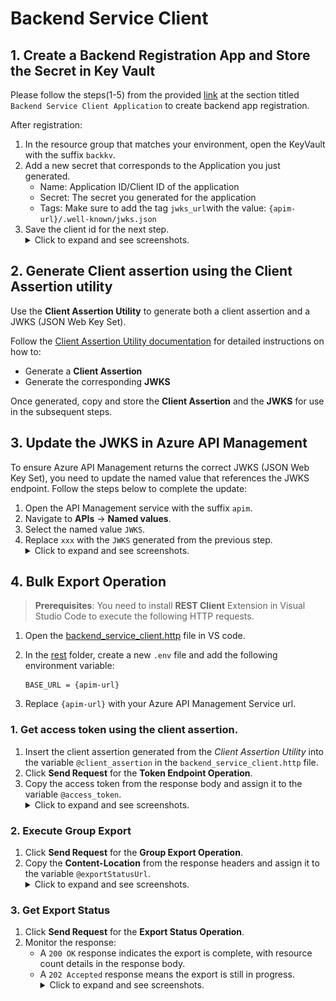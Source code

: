 # **Backend Service Client**

## 1. Create a Backend Registration App and Store the Secret in Key Vault
Please follow the steps(1-5) from the provided [link](./inferno-test-app-registration.md/#backend-service-client-application)
at the section titled  `Backend Service Client Application` to create backend app registration.

After registration:
1. In the resource group that matches your environment, open the KeyVault with the suffix `backkv`.
1. Add a new secret that corresponds to the Application you just generated. 
    - Name: Application ID/Client ID of the application
    - Secret: The secret you generated for the application
    - Tags: Make sure to add the tag `jwks_url`with the value: `{apim-url}/.well-known/jwks.json`
1. Save the client id for the next step.
<br /><details><summary>Click to expand and see screenshots.</summary>
![](./images/5_keyvault_create_secret.png)
![](./images/5_keyvault_secret_details.png)
</details>

## 2. Generate Client assertion using the Client Assertion utility

Use the **Client Assertion Utility** to generate both a client assertion and a JWKS (JSON Web Key Set).

Follow the [Client Assertion Utility documentation](../../../client-assertion-generator/README.md) for detailed instructions on how to:

- Generate a **Client Assertion**
- Generate the corresponding **JWKS**

Once generated, copy and store the **Client Assertion** and the **JWKS** for use in the subsequent steps.


## 3. Update the JWKS in Azure API Management
To ensure Azure API Management returns the correct JWKS (JSON Web Key Set), you need to update the named value that references the JWKS endpoint. Follow the steps below to complete the update:
1. Open the API Management service with the suffix `apim`.
1. Navigate to **APIs** → **Named values**.
1. Select the named value `JWKS`.
1. Replace `xxx` with the `JWKS` generated from the previous step.
<br /><details><summary>Click to expand and see screenshots.</summary>
![](./images/6_apim_config_path.png)
![](./images/6_apim_config_update.png)
</details>

## 4. Bulk Export Operation

> **Prerequisites**: You need to install **REST Client** Extension in Visual Studio Code to execute the following HTTP requests.

1. Open the [backend_service_client.http](../rest/backend_service_client.http) file in VS code. 
1. In the [rest](../rest/) folder, create a new `.env` file and add the following environment variable:
    
    ```env
    BASE_URL = {apim-url}
    ```
1. Replace `{apim-url}` with your Azure API Management Service url.

### 1.	Get access token using the client assertion.

1. Insert the client assertion generated from the *Client Assertion Utility* into the variable `@client_assertion` in the `backend_service_client.http` file.
1. Click **Send Request** for the **Token Endpoint Operation**.
1. Copy the access token from the response body and assign it to the variable `@access_token`.
<br /><details><summary>Click to expand and see screenshots.</summary>
![](./images/6_Token_Request.png)
</details>

### 2. Execute Group Export

1. Click **Send Request** for the **Group Export Operation**.
1. Copy the **Content-Location** from the response headers and assign it to the variable `@exportStatusUrl`.
<br /><details><summary>Click to expand and see screenshots.</summary>
![](./images/6_Export_Request.png)
</details>

### 3. Get Export Status 

1. Click **Send Request** for the **Export Status Operation**.
1. Monitor the response:
   - A `200 OK` response indicates the export is complete, with resource count details in the response body.
   - A `202 Accepted` response means the export is still in progress.
<br /><details><summary>Click to expand and see screenshots.</summary>
![](./images/6_Export_Status_Pending.png)
![](./images/6_Export_Status_Success.png)
</details>






